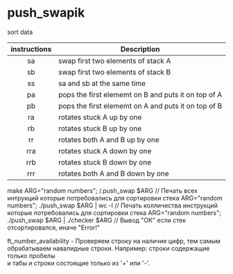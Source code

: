 # push_swapik
sort data

| instructions  | Description   |
|:-------------:|---------------|
| sa            | swap first two elements of stack A |
| sb            | swap first two elements of stack B |
| ss            | sa and sb at the same time |
| pa            | pops the first elememt on B and puts it on top of A |
| pb            | pops the first elememt on A and puts it on top of B |
| ra            | rotates stuck A up by one|
| rb            | rotates stuck B up by one |
| rr            | rotates both A and B up by one |
| rra           | rotates stuck A down by one |
| rrb           | rotates stuck B down by one |
| rrr           | rotates both A and B down by one |

make
ARG="random numbers"; /.push_swap $ARG // Печать всех интрукций которые потребовались для сортировки стека
ARG="random numbers"; ./push_swap $ARG | wc -l // Печать колличества инструкций которые потребовались для сортировки стека
ARG="random numbers"; ./push_swap $ARG | ./checker $ARG // Вывод "ОК" если стек отсортировался, иначе "Error!"

ft_number_availability - Проверяем строку на наличие цифр,
	тем самым обрабатываем навалидные строки.
	Например: строки содержащие только пробелы		
	и табы и строки состоящие только из '+' или '-'.